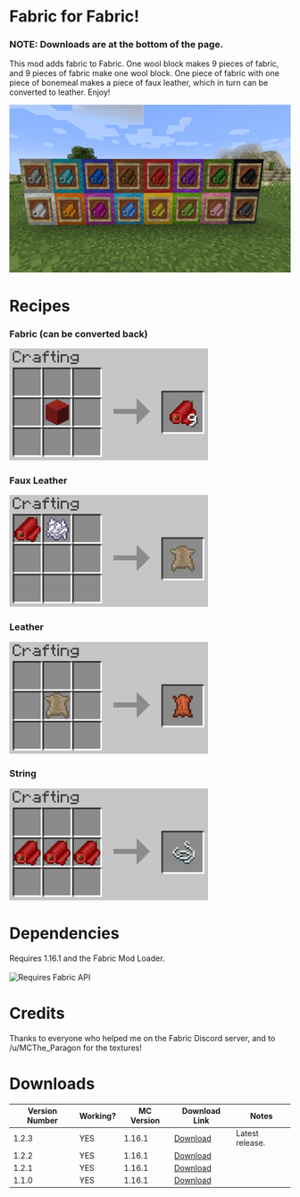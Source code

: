 # Fabric for Fabric!
### NOTE: Downloads are at the bottom of the page.

This mod adds fabric to Fabric. One wool block makes 9 pieces of fabric, and 9 pieces of fabric make one wool block.
One piece of fabric with one piece of bonemeal makes a piece of faux leather, which in turn can be converted to leather. Enjoy!

<img src="2020-07-31_11.28.22.png" height="300">

# Recipes 
### Fabric (can be converted back)
<img src="2020-07-31_11.28.58-CROPPED.png" height="200">

### Faux Leather
<img src="2020-07-31_11.29.22-CROPPED.png" height="200">

### Leather
<img src="2020-07-31_11.29.26-CROPPED.png" height="200">

### String
<img src="2020-07-31_11.29.30-CROPPED.png" height="200">

# Dependencies
Requires 1.16.1 and the Fabric Mod Loader. <br> <br> <img src="https://i.imgur.com/bTus4wH.png" alt="Requires Fabric API" height="50">

# Credits
Thanks to everyone who helped me on the Fabric Discord server, and to /u/MCThe_Paragon for the textures!

# Downloads <br>

| Version Number | Working? | MC Version | Download Link                                                                                                                        | Notes                                                                                |
|----------------|----------|------------|--------------------------------------------------------------------------------------------------------------------------------------|--------------------------------------------------------------------------------------|
| 1.2.3          | YES      | 1.16.1     | [Download](https://www.curseforge.com/minecraft/mc-mods/fabric-for-fabric/download/3012505) | Latest release.                                                                       |
| 1.2.2          | YES      | 1.16.1     | [Download](https://www.curseforge.com/minecraft/mc-mods/fabric-for-fabric/download/3012483) |                                                                                      |
| 1.2.1          | YES      | 1.16.1     | [Download](https://www.curseforge.com/minecraft/mc-mods/fabric-for-fabric/download/3008907) |                                                                                      |
| 1.1.0          | YES      | 1.16.1     | [Download](https://www.curseforge.com/minecraft/mc-mods/fabric-for-fabric/download/3007186) |                                                                                      |
